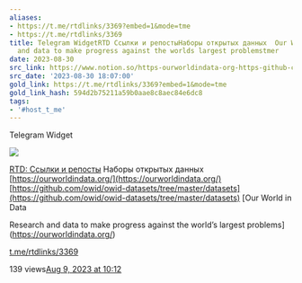 ```yaml
---
aliases:
- https://t.me/rtdlinks/3369?embed=1&mode=tme
- https://t.me/rtdlinks/3369
title: Telegram WidgetRTD Ссылки и репостыНаборы открытых данных  Our World in DataResearch
  and data to make progress against the worlds largest problemstmer
date: 2023-08-30
src_link: https://www.notion.so/https-ourworldindata-org-https-github-com-owid-owid-datasets-tree-master-datasets-5fdd315fb7f04ab1a00ab85045326fb3
src_date: '2023-08-30 18:07:00'
gold_link: https://t.me/rtdlinks/3369?embed=1&mode=tme
gold_link_hash: 594d2b75211a59b0aae8c8aec84e6dc8
tags:
- '#host_t_me'
---
```






Telegram Widget




















[*![](https://cdn4.cdn-telegram.org/file/G2_fMQitZa6NlXppvnx07ptqMbKheG6mEHOKOWMb-e2GKGI6m4sVzdJWLZKabkz-3CTa8_SbxqQkI5N80Dk35YR74gESCSO4v_t-RQMSRNdBGEpHg9-fQzdaCxUo0IVX2xv3D24F8kYRK4YUVDyt402ICt9MyowC-VR4Tp8tLfVoqsHnSlv07Dv3cKw9_eznuxX_Kzmg2P8tzsnpjIQFBPVpIg8NLkiONPtAq4xjcu9LBce0ipLZ3B_depv7jOospban9A_LO4XtDxOwR8sH-MHTCpCdYx2-CHusSpJSqFNaE644K33uErsOtN4lFUhIAAP96I_O6Asvt3jzajYoww.jpg)*](https://t.me/rtdlinks)



[RTD: Ссылки и репосты](https://t.me/rtdlinks)
Наборы открытых данных  
[https://ourworldindata.org/](https://ourworldindata.org/)  
[https://github.com/owid/owid-datasets/tree/master/datasets](https://github.com/owid/owid-datasets/tree/master/datasets)
[Our World in Data

Research and data to make progress against the world’s largest problems](https://ourworldindata.org/)

[t.me/rtdlinks/3369](https://t.me/rtdlinks/3369)

139 views[Aug 9, 2023 at 10:12](https://t.me/rtdlinks/3369)